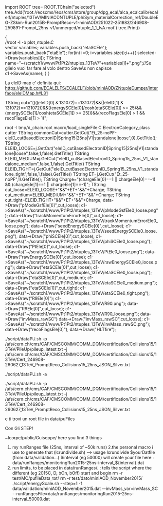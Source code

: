 import ROOT
tree= ROOT.TChain("selected")
tree.Add('root://eoscms//eos/cms/store/group/dpg_ecal/alca_ecalcalib/ecalelf/ntuples/13TeV/MINIAODNTUPLE/phiSym_materialCorrection_ref/DoubleEG-ZSkim-Run2015B-PromptReco-v1-miniAOD/251022-251883/246908-259891-Prompt_25ns-v1/unmerged/ntuple_1_1_IvA.root')
tree.Print()


{    
//root -l -b plot_ntuple.C	              
  vector<TString> variables;
  variables.push_back("etaSCEle");
  variables.push_back("etaEle");
  for(int i=0; i<variables.size();i++){
    selected->Draw(variables[i]);
    TString name="~/scratch1/www/Pt1Pt2/ntuples_13TeV/"+variables[i]+".png";//Se glielo vuoi far fare al volo dentro SaveAs non capisce                                         
    c1->SaveAs(name);
  }
}

La eleID map e' definita qui:
https://github.com/ECALELFS/ECALELF/blob/miniAOD/ZNtupleDumper/interface/eleIDMap.h#L31

TString cut="((((eleID[0] & 131072)==131072)&&((eleID[1] & 131072)==131072))&&((energySCEle[0]/cosh(etaSCEle[0]) >= 25)&&(energySCEle[1]/cosh(etaSCEle[1]) >= 25)))&&(recoFlagsEle[0] > 1 && recoFlagsEle[1] > 1)";

root -l tmp/d_chain.root macro/load_singleFile.C 
ElectronCategory_class cutter
TString commonCut=cutter.GetCut("Et_25-noPF-eleID_cutBasedElectronID|Spring15|25ns|V1|standalone|loose",0).GetTitle();
TString ELEID_LOOSE=j.GetCut("eleID_cutBasedElectronID|Spring15|25ns|V1|standalone|loose",false,1,false).GetTitle()
TString ELEID_MEDIUM=j.GetCut("eleID_cutBasedElectronID_Spring15_25ns_V1_standalone_medium",false,1,false).GetTitle()
TString ELEID_TIGHT=j.GetCut("eleID_cutBasedElectronID_Spring15_25ns_V1_standalone_tight",false,1,false).GetTitle()
TString ET=j.GetCut("Et_25-noPF",1).GetTitle();
TString Charge="(chargeEle[0]==1 || chargeEle[0]==-1) && (chargeEle[1]==1 || chargeEle[1]==-1)";
TString cut_loose=ELEID_LOOSE+"&&"+ET+"&&"+Charge;
TString cut_medium=ELEID_MEDIUM+"&&"+ET+"&&"+Charge;
TString cut_tight=ELEID_TIGHT+"&&"+ET+"&&"+Charge;
data->Draw("pModeGsfEle[0]",cut_loose);
c1->SaveAs("~/scratch1/www/Pt1Pt2/ntuples_13TeV/pModeGsfEle0_loose.png");
data->Draw("trackMomentumErrorEle[0]",cut_loose);
c1->SaveAs("~/scratch1/www/Pt1Pt2/ntuples_13TeV/trackMomentumErrorEle0_loose.png");
data->Draw("seedEnergySCEle[0]",cut_loose);
c1->SaveAs("~/scratch1/www/Pt1Pt2/ntuples_13TeV/seedEnergySCEle0_loose.png");
data->Draw("phiSCEle[0]",cut_loose);
c1->SaveAs("~/scratch1/www/Pt1Pt2/ntuples_13TeV/phiSCEle0_loose.png");
data->Draw("PtEle[0]",cut_loose);
c1->SaveAs("~/scratch1/www/Pt1Pt2/ntuples_13TeV/PtEle0_loose.png");
data->Draw("rawEnergySCEle[0]",cut_loose);
c1->SaveAs("~/scratch1/www/Pt1Pt2/ntuples_13TeV/rawEnergySCEle0_loose.png");
data->Draw("etaSCEle[0]",cut_loose);
c1->SaveAs("~/scratch1/www/Pt1Pt2/ntuples_13TeV/etaSCEle0_loose.png");
data->Draw("etaSCEle[0]",cut_medium);
c1->SaveAs("~/scratch1/www/Pt1Pt2/ntuples_13TeV/etaSCEle0_medium.png");
data->Draw("etaSCEle[0]",cut_tight);
c1->SaveAs("~/scratch1/www/Pt1Pt2/ntuples_13TeV/etaSCEle0_tight.png");
data->Draw("R9Ele[0]");
c1->SaveAs("~/scratch1/www/Pt1Pt2/ntuples_13TeV/R90.png");
data->Draw("R9Ele[0]",cut_loose);
c1->SaveAs("~/scratch1/www/Pt1Pt2/ntuples_13TeV/R90_loose.png");
data->Draw("invMass_rawSC") 
data->Draw("invMass_rawSC",cut_loose);
c1->SaveAs("~/scratch1/www/Pt1Pt2/ntuples_13TeV/invMass_rawSC.png");
data->Draw("recoFlagsEle[0]");
data->Draw("HLTfire");

./script/dataPU.sh -p /afs/cern.ch/cms/CAF/CMSCOMM/COMM_DQM/certification/Collisions15/13TeV/PileUp/pileup_latest.txt -j /afs/cern.ch/cms/CAF/CMSCOMM/COMM_DQM/certification/Collisions15/13TeV/Cert_246908-260627_13TeV_PromptReco_Collisions15_25ns_JSON_Silver.txt

./script/dataPU.sh -a

./script/dataPU.sh -p /afs/cern.ch/cms/CAF/CMSCOMM/COMM_DQM/certification/Collisions15/13TeV/PileUp/pileup_latest.txt -j /afs/cern.ch/cms/CAF/CMSCOMM/COMM_DQM/certification/Collisions15/13TeV/Cert_246908-260627_13TeV_PromptReco_Collisions15_25ns_JSON_Silver.txt

e ti trovi un root file in data/puFiles

Con Gli STEP!

 ~lcorpe/public/Guiseppe/
here you find 3 things
1. my runRanges file (25ns, interval of ~50k runs)
2.the personal macro i use to generate that (lcrundivide.sh)
--> usage lcrundivide $yourDatfile (from data/validation...) $interval  (eg 50000)
will create your file here : data/runRanges/monitoringRun2015-25ns-interval_${interval}.dat
3. run limits, to be placed in data/runRanges/. : tells the script where the different (eg 2015C, D, bOn, bOff) start and begin
rm -r test/MC/pufileData_tot/
rm -r test/dato/miniAOD_November2015/
./script/energyScale.sh --step=1 -f data/validation/miniAOD_November2015.dat --invMass_var=invMass_SC --runRangesFile=data/runRanges/monitoringRun2015-25ns-interval_50000.dat







